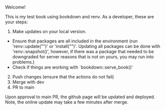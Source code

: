 Welcome! 

This is my test book using bookdown and renv. As a developer, these are your steps:
1. Make updates on your local version.
  - Ensure that packages are all included in the environment (run 'renv::update("<package>")' or 'install("<package>")'. Updating all packages can be done with 'renv::snapshot()', however, if there was a package that needed to be downgraded for server reasons that is not on yours, you may run into problems.)
  - Check if things are working with `bookdown::serve_book()'
2. Push changes (ensure that the actions do not fail)
3. Merge with dev
4. PR to main

Upon approval to main PR, the github page will be updated and deployed. Note, the online update may take a few minutes after merge.